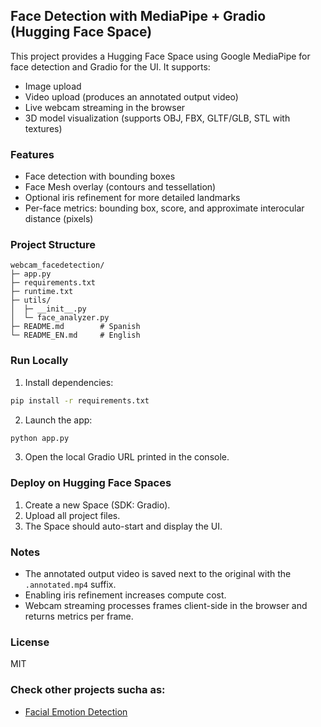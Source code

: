 ## Face Detection with MediaPipe + Gradio (Hugging Face Space)

This project provides a Hugging Face Space using Google MediaPipe for face detection and Gradio for the UI. It supports:

- Image upload
- Video upload (produces an annotated output video)
- Live webcam streaming in the browser
- 3D model visualization (supports OBJ, FBX, GLTF/GLB, STL with textures)

### Features
- Face detection with bounding boxes
- Face Mesh overlay (contours and tessellation)
- Optional iris refinement for more detailed landmarks
- Per-face metrics: bounding box, score, and approximate interocular distance (pixels)

### Project Structure
```
webcam_facedetection/
├─ app.py
├─ requirements.txt
├─ runtime.txt
├─ utils/
│  ├─ __init__.py
│  └─ face_analyzer.py
├─ README.md        # Spanish
└─ README_EN.md     # English
```

### Run Locally
1) Install dependencies:
```bash
pip install -r requirements.txt
```
2) Launch the app:
```bash
python app.py
```
3) Open the local Gradio URL printed in the console.

### Deploy on Hugging Face Spaces
1) Create a new Space (SDK: Gradio).
2) Upload all project files.
3) The Space should auto-start and display the UI.

### Notes
- The annotated output video is saved next to the original with the `.annotated.mp4` suffix.
- Enabling iris refinement increases compute cost.
- Webcam streaming processes frames client-side in the browser and returns metrics per frame.

### License
MIT

### Check other projects sucha as:

- [Facial Emotion Detection](https://github.com/Life-Experimentalist/Facial-Emotion-Detector)

